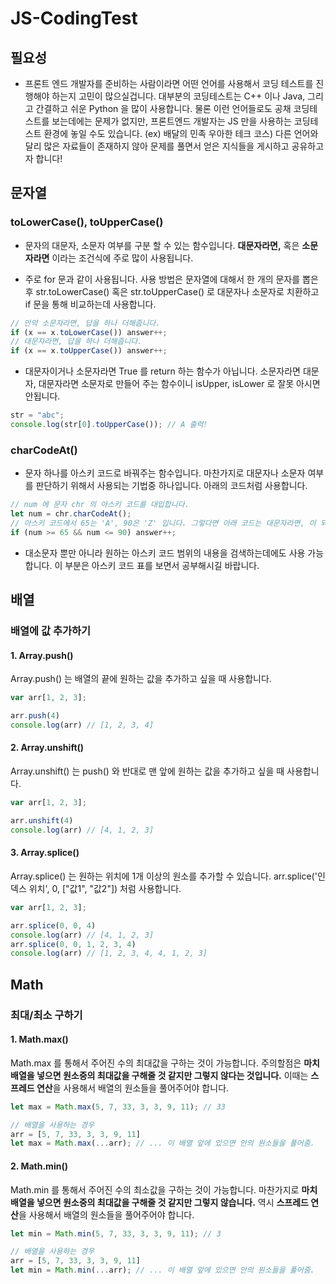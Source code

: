 # JS-CodingTest

## 필요성

- 프론트 엔드 개발자를 준비하는 사람이라면 어떤 언어를 사용해서 코딩 테스트를 진행해야 하는지 고민이 많으실겁니다. 대부분의 코딩테스트는 C++ 이나 Java, 그리고 간결하고 쉬운 Python 을 많이 사용합니다. 물론 이런 언어들로도 공채 코딩테스트를 보는데에는 문제가 없지만, 프론트엔드 개발자는 JS 만을 사용하는 코딩테스트 환경에 놓일 수도 있습니다. (ex) 배달의 민족 우아한 테크 코스) 다른 언어와 달리 많은 자료들이 존재하지 않아 문제를 풀면서 얻은 지식들을 게시하고 공유하고자 합니다!

## 문자열

### toLowerCase(), toUpperCase()

- 문자의 대문자, 소문자 여부를 구분 할 수 있는 함수입니다. **대문자라면,** 혹은 **소문자라면** 이라는 조건식에 주로 많이 사용됩니다.

- 주로 for 문과 같이 사용됩니다. 사용 방법은 문자열에 대해서 한 개의 문자를 뽑은 후 str.toLowerCase() 혹은 str.toUpperCase() 로 대문자나 소문자로 치환하고 if 문을 통해 비교하는데 사용합니다.

```javascript
// 만약 소문자라면, 답을 하나 더해줍니다.
if (x == x.toLowerCase()) answer++;
// 대문자라면, 답을 하나 더해줍니다.
if (x == x.toUpperCase()) answer++;
```

- 대문자이거나 소문자라면 True 를 return 하는 함수가 아닙니다. 소문자라면 대문자, 대문자라면 소문자로 만들어 주는 함수이니 isUpper, isLower 로 잘못 아시면 안됩니다.

```javascript
str = "abc";
console.log(str[0].toUpperCase()); // A 출력!
```

### charCodeAt()

- 문자 하나를 아스키 코드로 바꿔주는 함수입니다. 마찬가지로 대문자나 소문자 여부를 판단하기 위해서 사용되는 기법중 하나입니다. 아래의 코드처럼 사용합니다.

```javascript
// num 에 문자 chr 의 아스키 코드를 대입합니다.
let num = chr.charCodeAt();
// 아스키 코드에서 65는 'A', 90은 'Z' 입니다. 그렇다면 아래 코드는 대문자라면, 이 되겠네요.
if (num >= 65 && num <= 90) answer++;
```

- 대소문자 뿐만 아니라 원하는 아스키 코드 범위의 내용을 검색하는데에도 사용 가능합니다. 이 부분은 아스키 코드 표를 보면서 공부해시길 바랍니다.

## 배열

### 배열에 값 추가하기

#### 1. Array.push()

Array.push() 는 배열의 끝에 원하는 값을 추가하고 싶을 때 사용합니다.

```javascript
var arr[1, 2, 3];

arr.push(4)
console.log(arr) // [1, 2, 3, 4]
```

#### 2. Array.unshift()

Array.unshift() 는 push() 와 반대로 맨 앞에 원하는 값을 추가하고 싶을 때 사용합니다.

```javascript
var arr[1, 2, 3];

arr.unshift(4)
console.log(arr) // [4, 1, 2, 3]
```

#### 3. Array.splice()

Array.splice() 는 원하는 위치에 1개 이상의 원소를 추가할 수 있습니다. arr.splice('인덱스 위치', 0, ["값1", "값2"]) 처럼 사용합니다.

```javascript
var arr[1, 2, 3];

arr.splice(0, 0, 4)
console.log(arr) // [4, 1, 2, 3]
arr.splice(0, 0, 1, 2, 3, 4)
console.log(arr) // [1, 2, 3, 4, 4, 1, 2, 3]
```

## Math

### 최대/최소 구하기

#### 1. Math.max()

Math.max 를 통해서 주어진 수의 최대값을 구하는 것이 가능합니다. 주의할점은 **마치 배열을 넣으면 원소중의 최대값을 구해줄 것 같지만 그렇지 않다는 것입니다.** 이때는 **스프레드 연산**을 사용해서 배열의 원소들을 풀어주어야 합니다.

```javascript
let max = Math.max(5, 7, 33, 3, 3, 9, 11); // 33

// 배열을 사용하는 경우
arr = [5, 7, 33, 3, 3, 9, 11]
let max = Math.max(...arr); // ... 이 배열 앞에 있으면 안의 원소들을 풀어줌.
```

#### 2. Math.min()

Math.min 를 통해서 주어진 수의 최소값을 구하는 것이 가능합니다. 마찬가지로 **마치 배열을 넣으면 원소중의 최대값을 구해줄 것 같지만 그렇지 않습니다.** 역시 **스프레드 연산**을 사용해서 배열의 원소들을 풀어주어야 합니다.

```javascript
let min = Math.min(5, 7, 33, 3, 3, 9, 11); // 3

// 배열을 사용하는 경우
arr = [5, 7, 33, 3, 3, 9, 11]
let min = Math.min(...arr); // ... 이 배열 앞에 있으면 안의 원소들을 풀어줌.
```
